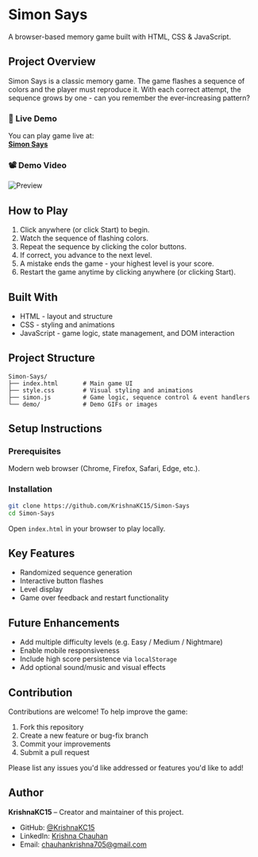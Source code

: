 # Simon Says

A browser-based memory game built with HTML, CSS & JavaScript.

## Project Overview

Simon Says is a classic memory game. The game flashes a sequence of colors and the player must reproduce it. With each correct attempt, the sequence grows by one - can you remember the ever‑increasing pattern?

### 🔗 Live Demo

You can play game live at:  
**[Simon Says](https://krishnakc15.github.io/Simon-Says/)**


### 📽️ Demo Video

![Preview](demo/demo.gif)

## How to Play

1. Click anywhere (or click Start) to begin.
2. Watch the sequence of flashing colors.
3. Repeat the sequence by clicking the color buttons.
4. If correct, you advance to the next level.
5. A mistake ends the game - your highest level is your score.
6. Restart the game anytime by clicking anywhere (or clicking Start).

## Built With

- HTML - layout and structure  
- CSS - styling and animations  
- JavaScript - game logic, state management, and DOM interaction  

## Project Structure

```
Simon-Says/
├── index.html       # Main game UI  
├── style.css        # Visual styling and animations  
├── simon.js         # Game logic, sequence control & event handlers    
└── demo/            # Demo GIFs or images  
```

## Setup Instructions

### Prerequisites

Modern web browser (Chrome, Firefox, Safari, Edge, etc.).

### Installation

```bash
git clone https://github.com/KrishnaKC15/Simon-Says
cd Simon-Says
```

Open `index.html` in your browser to play locally.

## Key Features

- Randomized sequence generation  
- Interactive button flashes 
- Level display  
- Game over feedback and restart functionality  

## Future Enhancements

- Add multiple difficulty levels (e.g. Easy / Medium / Nightmare)  
- Enable mobile responsiveness  
- Include high score persistence via `localStorage`  
- Add optional sound/music and visual effects  

## Contribution

Contributions are welcome! To help improve the game:

1. Fork this repository  
2. Create a new feature or bug-fix branch  
3. Commit your improvements  
4. Submit a pull request  

Please list any issues you'd like addressed or features you'd like to add!


## Author

**KrishnaKC15** – Creator and maintainer of this project.

- GitHub: [@KrishnaKC15](https://github.com/KrishnaKC15)
- LinkedIn: [Krishna Chauhan](https://www.linkedin.com/in/krishna-chauhan-1672b8345/)
- Email: chauhankrishna705@gmail.com

